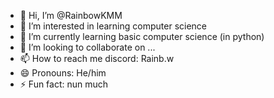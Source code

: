 - 👋 Hi, I’m @RainbowKMM
- 👀 I’m interested in learning computer science
- 🌱 I’m currently learning basic computer science (in python)
- 💞️ I’m looking to collaborate on ...
- 📫 How to reach me discord: Rainb.w
- 😄 Pronouns: He/him
- ⚡ Fun fact: nun much

<!---
RainbowKMM/RainbowKMM is a ✨ special ✨ repository because its `README.md` (this file) appears on your GitHub profile.
You can click the Preview link to take a look at your changes.
--->
